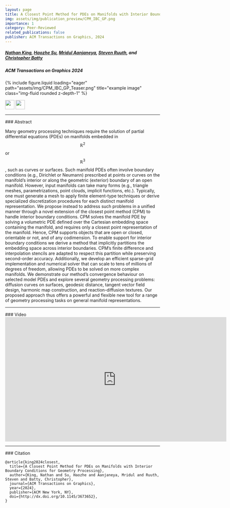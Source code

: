 ```yaml
---
layout: page
title: A Closest Point Method for PDEs on Manifolds with Interior Boundary Conditions for Geometry Processing
img: assets/img/publication_preview/CPM_IBC_GP.png
importance: 1
category: Peer-Reviewed
related_publications: false
publisher: ACM Transactions on Graphics, 2024
---
```


##### [Nathan King](https://nathandking.github.io), [Haozhe Su](https://soldierdown.github.io/), [Mridul Aanjaneya](https://orionquest.github.io/), [Steven Ruuth](https://steveruuth.org/), and [Christopher Batty](https://cs.uwaterloo.ca/~c2batty/)

##### ACM Transactions on Graphics 2024

{% include figure.liquid loading="eager" path="assets/img/CPM_IBC_GP_Teaser.png" title="example image" class="img-fluid rounded z-depth-1" %}

[<img src="https://raw.githubusercontent.com/FortAwesome/Font-Awesome/6.x/svgs/solid/file-pdf.svg" width="30" height="30">](https://arxiv.org/pdf/2305.04711) [<img src="https://raw.githubusercontent.com/FortAwesome/Font-Awesome/6.x/svgs/brands/github.svg" width="30" height="30">](https://github.com/nathandking/cpm-ibc)

<hr>
### Abstract

Many geometry processing techniques require the solution of partial differential equations (PDEs) on manifolds embedded in $$\mathbb{R}^2$$ or $$\mathbb{R}^3$$, such as curves or
surfaces. Such manifold PDEs often involve boundary conditions (e.g., Dirichlet or Neumann) prescribed at points or curves on the manifold’s interior or
along the geometric (exterior) boundary of an open manifold. However, input manifolds can take many forms (e.g., triangle meshes, parametrizations,
point clouds, implicit functions, etc.). Typically, one must generate a mesh
to apply finite element-type techniques or derive specialized discretization
procedures for each distinct manifold representation. We propose instead
to address such problems in a unified manner through a novel extension
of the closest point method (CPM) to handle interior boundary conditions.
CPM solves the manifold PDE by solving a volumetric PDE defined over the
Cartesian embedding space containing the manifold, and requires only a
closest point representation of the manifold. Hence, CPM supports objects
that are open or closed, orientable or not, and of any codimension. To enable
support for interior boundary conditions we derive a method that implicitly
partitions the embedding space across interior boundaries. CPM’s finite
difference and interpolation stencils are adapted to respect this partition
while preserving second-order accuracy. Additionally, we develop an efficient sparse-grid implementation and numerical solver that can scale to
tens of millions of degrees of freedom, allowing PDEs to be solved on more
complex manifolds. We demonstrate our method’s convergence behaviour
on selected model PDEs and explore several geometry processing problems:
diffusion curves on surfaces, geodesic distance, tangent vector field design,
harmonic map construction, and reaction-diffusion textures. Our proposed
approach thus offers a powerful and flexible new tool for a range of geometry
processing tasks on general manifold representations.

<hr>
### Video


<iframe width="720" height="405" src="https://www.youtube.com/embed/Yicp5KdTlp4" frameborder="0" allow="accelerometer; autoplay; clipboard-write; encrypted-media; gyroscope; picture-in-picture" allowfullscreen></iframe>

<hr>
### Citation


```
@article{king2024closest,
  title={A Closest Point Method for PDEs on Manifolds with Interior Boundary Conditions for Geometry Processing},
  author={King, Nathan and Su, Haozhe and Aanjaneya, Mridul and Ruuth, Steven and Batty, Christopher},
  journal={ACM Transactions on Graphics},
  year={2024},
  publisher={ACM New York, NY},
  doi={http://dx.doi.org/10.1145/3673652},
}
```